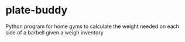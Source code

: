 # plate-buddy
Python program for home gyms to calculate the weight needed on each side of a barbell given a weigh inventory 
